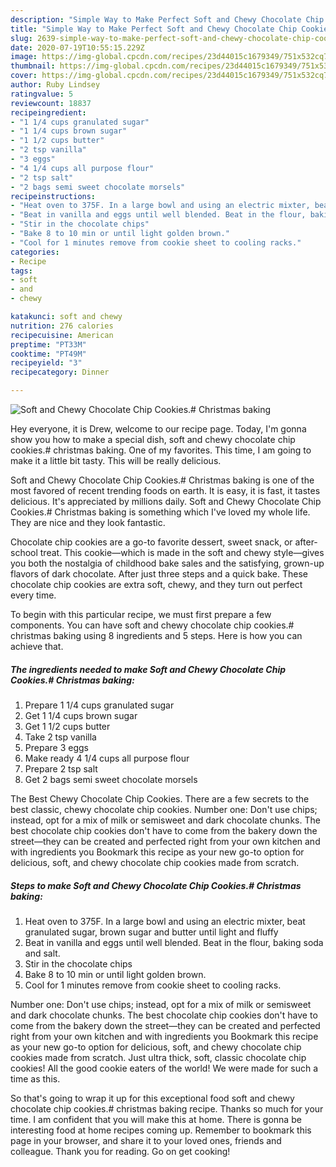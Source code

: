 ```yaml
---
description: "Simple Way to Make Perfect Soft and Chewy Chocolate Chip Cookies.# Christmas baking"
title: "Simple Way to Make Perfect Soft and Chewy Chocolate Chip Cookies.# Christmas baking"
slug: 2639-simple-way-to-make-perfect-soft-and-chewy-chocolate-chip-cookies-christmas-baking
date: 2020-07-19T10:55:15.229Z
image: https://img-global.cpcdn.com/recipes/23d44015c1679349/751x532cq70/soft-and-chewy-chocolate-chip-cookies-christmas-baking-recipe-main-photo.jpg
thumbnail: https://img-global.cpcdn.com/recipes/23d44015c1679349/751x532cq70/soft-and-chewy-chocolate-chip-cookies-christmas-baking-recipe-main-photo.jpg
cover: https://img-global.cpcdn.com/recipes/23d44015c1679349/751x532cq70/soft-and-chewy-chocolate-chip-cookies-christmas-baking-recipe-main-photo.jpg
author: Ruby Lindsey
ratingvalue: 5
reviewcount: 18837
recipeingredient:
- "1 1/4 cups granulated sugar"
- "1 1/4 cups brown sugar"
- "1 1/2 cups butter"
- "2 tsp vanilla"
- "3 eggs"
- "4 1/4 cups all purpose flour"
- "2 tsp salt"
- "2 bags semi sweet chocolate morsels"
recipeinstructions:
- "Heat oven to 375F. In a large bowl and using an electric mixter, beat granulated sugar, brown sugar and butter until light and fluffy"
- "Beat in vanilla and eggs until well blended. Beat in the flour, baking soda and salt."
- "Stir in the chocolate chips"
- "Bake 8 to 10 min or until light golden brown."
- "Cool for 1 minutes remove from cookie sheet to cooling racks."
categories:
- Recipe
tags:
- soft
- and
- chewy

katakunci: soft and chewy 
nutrition: 276 calories
recipecuisine: American
preptime: "PT33M"
cooktime: "PT49M"
recipeyield: "3"
recipecategory: Dinner

---
```



![Soft and Chewy Chocolate Chip Cookies.# Christmas baking](https://img-global.cpcdn.com/recipes/23d44015c1679349/751x532cq70/soft-and-chewy-chocolate-chip-cookies-christmas-baking-recipe-main-photo.jpg)

Hey everyone, it is Drew, welcome to our recipe page. Today, I'm gonna show you how to make a special dish, soft and chewy chocolate chip cookies.# christmas baking. One of my favorites. This time, I am going to make it a little bit tasty. This will be really delicious.

Soft and Chewy Chocolate Chip Cookies.# Christmas baking is one of the most favored of recent trending foods on earth. It is easy, it is fast, it tastes delicious. It's appreciated by millions daily. Soft and Chewy Chocolate Chip Cookies.# Christmas baking is something which I've loved my whole life. They are nice and they look fantastic.

Chocolate chip cookies are a go-to favorite dessert, sweet snack, or after-school treat. This cookie—which is made in the soft and chewy style—gives you both the nostalgia of childhood bake sales and the satisfying, grown-up flavors of dark chocolate. After just three steps and a quick bake. These chocolate chip cookies are extra soft, chewy, and they turn out perfect every time.


To begin with this particular recipe, we must first prepare a few components. You can have soft and chewy chocolate chip cookies.# christmas baking using 8 ingredients and 5 steps. Here is how you can achieve that.

<!--inarticleads1-->

##### The ingredients needed to make Soft and Chewy Chocolate Chip Cookies.# Christmas baking:

1. Prepare 1 1/4 cups granulated sugar
1. Get 1 1/4 cups brown sugar
1. Get 1 1/2 cups butter
1. Take 2 tsp vanilla
1. Prepare 3 eggs
1. Make ready 4 1/4 cups all purpose flour
1. Prepare 2 tsp salt
1. Get 2 bags semi sweet chocolate morsels


The Best Chewy Chocolate Chip Cookies. There are a few secrets to the best classic, chewy chocolate chip cookies. Number one: Don&#39;t use chips; instead, opt for a mix of milk or semisweet and dark chocolate chunks. The best chocolate chip cookies don&#39;t have to come from the bakery down the street—they can be created and perfected right from your own kitchen and with ingredients you Bookmark this recipe as your new go-to option for delicious, soft, and chewy chocolate chip cookies made from scratch. 

<!--inarticleads2-->

##### Steps to make Soft and Chewy Chocolate Chip Cookies.# Christmas baking:

1. Heat oven to 375F. In a large bowl and using an electric mixter, beat granulated sugar, brown sugar and butter until light and fluffy
1. Beat in vanilla and eggs until well blended. Beat in the flour, baking soda and salt.
1. Stir in the chocolate chips
1. Bake 8 to 10 min or until light golden brown.
1. Cool for 1 minutes remove from cookie sheet to cooling racks.


Number one: Don&#39;t use chips; instead, opt for a mix of milk or semisweet and dark chocolate chunks. The best chocolate chip cookies don&#39;t have to come from the bakery down the street—they can be created and perfected right from your own kitchen and with ingredients you Bookmark this recipe as your new go-to option for delicious, soft, and chewy chocolate chip cookies made from scratch. Just ultra thick, soft, classic chocolate chip cookies! All the good cookie eaters of the world! We were made for such a time as this. 

So that's going to wrap it up for this exceptional food soft and chewy chocolate chip cookies.# christmas baking recipe. Thanks so much for your time. I am confident that you will make this at home. There is gonna be interesting food at home recipes coming up. Remember to bookmark this page in your browser, and share it to your loved ones, friends and colleague. Thank you for reading. Go on get cooking!
